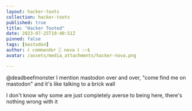 ```yaml
---
layout: hacker-toots
collection: hacker-toots
published: true
title: "Hacker Tooted"
date: 2023-07-25T19:40:51Z
pinned: false
tags: [mastodon]
author: ⸸ commander ░ nova ⸸ :~$
avatar: /assets/media_attachments/hacker-nova.png

---
```


<p>@deadbeefmonster I mention mastodon over and over, &quot;come find me on mastodon&quot; and it&#39;s like talking to a brick wall</p><p>I don&#39;t know why some are just completely averse to being here, there&#39;s nothing wrong with it</p>


